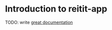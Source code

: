 # Introduction to reitit-app

TODO: write [great documentation](http://jacobian.org/writing/what-to-write/)

